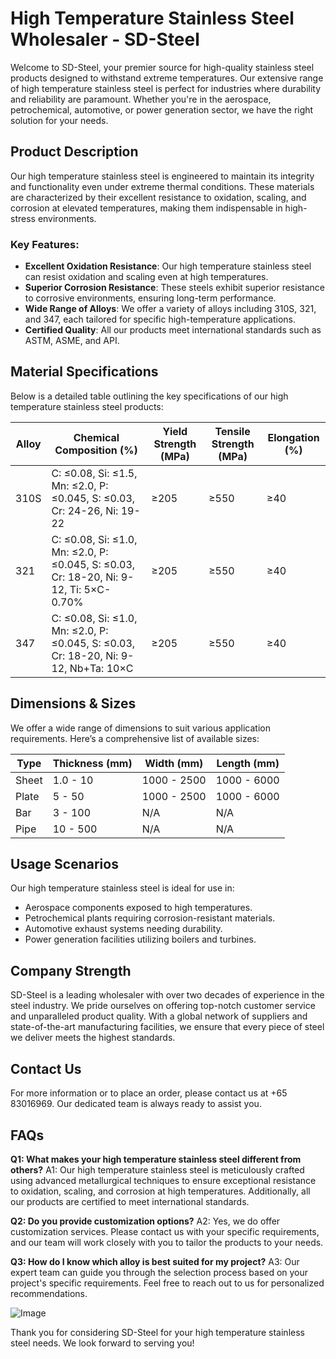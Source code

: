 # High Temperature Stainless Steel Wholesaler - SD-Steel

Welcome to SD-Steel, your premier source for high-quality stainless steel products designed to withstand extreme temperatures. Our extensive range of high temperature stainless steel is perfect for industries where durability and reliability are paramount. Whether you're in the aerospace, petrochemical, automotive, or power generation sector, we have the right solution for your needs.

## Product Description

Our high temperature stainless steel is engineered to maintain its integrity and functionality even under extreme thermal conditions. These materials are characterized by their excellent resistance to oxidation, scaling, and corrosion at elevated temperatures, making them indispensable in high-stress environments.

### Key Features:
- **Excellent Oxidation Resistance**: Our high temperature stainless steel can resist oxidation and scaling even at high temperatures.
- **Superior Corrosion Resistance**: These steels exhibit superior resistance to corrosive environments, ensuring long-term performance.
- **Wide Range of Alloys**: We offer a variety of alloys including 310S, 321, and 347, each tailored for specific high-temperature applications.
- **Certified Quality**: All our products meet international standards such as ASTM, ASME, and API.

## Material Specifications

Below is a detailed table outlining the key specifications of our high temperature stainless steel products:

| Alloy | Chemical Composition (%) | Yield Strength (MPa) | Tensile Strength (MPa) | Elongation (%) |
|-------|--------------------------|----------------------|------------------------|----------------|
| 310S  | C: ≤0.08, Si: ≤1.5, Mn: ≤2.0, P: ≤0.045, S: ≤0.03, Cr: 24-26, Ni: 19-22 | ≥205                 | ≥550                   | ≥40            |
| 321     | C: ≤0.08, Si: ≤1.0, Mn: ≤2.0, P: ≤0.045, S: ≤0.03, Cr: 18-20, Ni: 9-12, Ti: 5×C-0.70% | ≥205                 | ≥550                   | ≥40            |
| 347     | C: ≤0.08, Si: ≤1.0, Mn: ≤2.0, P: ≤0.045, S: ≤0.03, Cr: 18-20, Ni: 9-12, Nb+Ta: 10×C | ≥205                 | ≥550                   | ≥40            |

## Dimensions & Sizes

We offer a wide range of dimensions to suit various application requirements. Here’s a comprehensive list of available sizes:

| Type                | Thickness (mm) | Width (mm) | Length (mm) |
|---------------------|----------------|------------|-------------|
| Sheet               | 1.0 - 10       | 1000 - 2500 | 1000 - 6000 |
| Plate               | 5 - 50         | 1000 - 2500 | 1000 - 6000 |
| Bar                 | 3 - 100        | N/A        | N/A         |
| Pipe                | 10 - 500       | N/A        | N/A         |

## Usage Scenarios

Our high temperature stainless steel is ideal for use in:
- Aerospace components exposed to high temperatures.
- Petrochemical plants requiring corrosion-resistant materials.
- Automotive exhaust systems needing durability.
- Power generation facilities utilizing boilers and turbines.

## Company Strength

SD-Steel is a leading wholesaler with over two decades of experience in the steel industry. We pride ourselves on offering top-notch customer service and unparalleled product quality. With a global network of suppliers and state-of-the-art manufacturing facilities, we ensure that every piece of steel we deliver meets the highest standards.

## Contact Us

For more information or to place an order, please contact us at +65 83016969. Our dedicated team is always ready to assist you.

## FAQs

**Q1: What makes your high temperature stainless steel different from others?**
A1: Our high temperature stainless steel is meticulously crafted using advanced metallurgical techniques to ensure exceptional resistance to oxidation, scaling, and corrosion at high temperatures. Additionally, all our products are certified to meet international standards.

**Q2: Do you provide customization options?**
A2: Yes, we do offer customization services. Please contact us with your specific requirements, and our team will work closely with you to tailor the products to your needs.

**Q3: How do I know which alloy is best suited for my project?**
A3: Our expert team can guide you through the selection process based on your project's specific requirements. Feel free to reach out to us for personalized recommendations.

![Image](https://github.com/user-attachments/assets/2567258e-e124-4816-932d-1809bd27ef0b)

Thank you for considering SD-Steel for your high temperature stainless steel needs. We look forward to serving you!